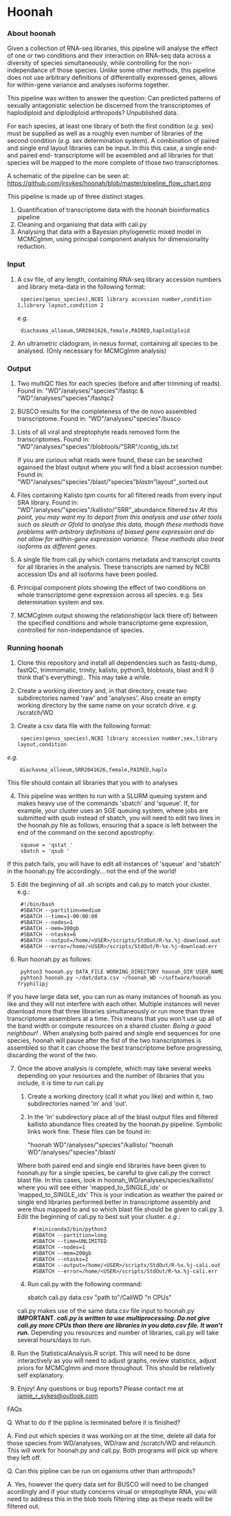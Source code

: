 # Hoonah


### About hoonah 

Given a collection of RNA-seq libraries, this pipeline will analyse the effect of one or two conditions and their interaction on RNA-seq data across a diversity of species simultaneously, while controlling for the non-independance of those species. Unlike some other methods, this pipeline does not use arbitrary definitions of differentially expressed genes, allows for within-gene variance and analyses isoforms together.

This pipeline was written to answer the question:
Can predicted patterns of sexually antagonistic selection be discerned from the transcriptomes of haplodiploid and diplodiploid arthropods? Unpublished data.

For each species, at least one library of both the first condition (_e.g._ sex) must be supplied as well as a roughly even number of libraries of the second condition (_e.g._ sex determination system). A combination of paired and single end layout libraries can be input. In this this case, a single end- and paired end- transcriptome will be assembled and all libraries for that species will be mapped to the more complete of those two transcriptomes.

A schematic of the pipeline can be seen at: https://github.com/jrsykes/hoonah/blob/master/pipeline_flow_chart.png

This pipeline is made up of three distinct stages. 
1. Quantification of transcriptome data with the hoonah bioinformatics pipeline 
2. Cleaning and organising that data with cali.py
3. Analysing that data with a Bayesian phylogenetic mixed model in MCMCglmm, using principal component analysis for dimensionality reduction.

### Input
1. A csv file, of any length, containing RNA-seq library accession numbers and library meta-data in the following format:
	
		species(genus_species),NCBI library accession number,condition 1,library layout,condition 2
	
	_e.g._
	
		diachasma_alloeum,SRR2041626,female,PAIRED,haplodiploid 
2. An ultrametric cladogram, in nexus format, containing all species to be analysed. (Only necessary for MCMCglmm analysis)

### Output
1. 	Two multiQC files for each species (before and after trimming of reads). 	Found in:	"WD"/analyses/"species"/fastqc & "WD"/analyses/"species"/fastqc2
2.	BUSCO results for the completeness of the de novo assembled transcriptome. 	Found in:	"WD"/analyses/"species"/busco
3.	Lists of all viral and streptophyte reads removed form the transcriptomes.	Found in:	"WD"/analyses/"species"/blobtools/"SRR"/contig_ids.txt
		
	If you are curious what reads were found, these can be searched againsed the blast output where you will find a blast accsession number.	Found in:	"WD"/analyses/"species"/blast/"species"_blastn_"layout"_sorted.out
4. 	Files containing Kalisto tpm counts for all filtered reads from every input SRA library.	Found in:	"WD"/analyses/"species"/kallisto/"SRR"_abundance.filtered.tsv 
	_At this point, you may want my to depart from this analysis and use other tools such as sleuth or Gfold to analyse this data, though these methods have problems with arbitrary definitions of biased gene expression and do not allow for within-gene expression variance. These methods also treat isoforms as different genes._
5.	A single file from cali.py which contains metadata and transcript counts for all libraries in the analysis. These transcripts are named by NCBI accession IDs and all isoforms have been pooled.
6.	Principal component plots showing the effect of two conditions on whole transcriptome gene expression across all species. e.g. Sex determination system and sex.
7.	MCMCglmm output showing the relationship(or lack there of) between the specified conditions and whole transcriptome gene expression, controlled for non-independance of species.  


### Running hoonah 


1. Clone this repository and install all dependencies such as fastq-dump, fastQC, trimmomatic, trinity, kalisto, python3, blobtools, blast and R (I think that's everything).. This may take a while.

2. Create a working directory and, in that directory, create two subdirectories named 'raw' and 'analyses'. Also create an empty working directory by the same name on your scratch drive. _e.g._ /scratch/WD

3. Create a csv data file with the following format:

		species(genus_species),NCBI library accession number,sex,library layout,condition

_e.g._

		diachasma_alloeum,SRR2041626,female,PAIRED,haplo 

This file should contain all libraries that you with to analyses

4. This pipeline was written to run with a SLURM queuing system and makes heavy use of the commands 'sbatch' and 'squeue'. If, for example, your cluster uses an SGE queuing system, where jobs are submitted with qsub instead of sbatch, you will need to edit two lines in the hoonah.py file as follows, ensuring that a space is left between the end of the command on the second apostrophy:

		squeue = 'qstat '
		sbatch = 'qsub '


If this patch fails, you will have to edit all instances of 'squeue' and 'sbatch' in the hoonah.py file accordingly... not the end of the world!


5. Edit the beginning of all .sh scripts and cali.py to match your cluster. e.g.:

		#!/bin/bash
		#SBATCH --partition=medium
		#SBATCH --time=1-00:00:00
		#SBATCH --nodes=1
		#SBATCH --mem=100gb
		#SBATCH --ntasks=6
		#SBATCH --output=/home/<USER>/scripts/StdOut/R-%x.%j-download.out
		#SBATCH --error=/home/<USER>/scripts/StdOut/R-%x.%j-download.err

6. Run hoonah.py as follows:

    	pyhton3 hoonah.py DATA_FILE WORKING_DIRECTORY hoonah_DIR USER_NAME
		pyhton3 hoonah.py ~/dat/data.csv ~/hoonah_WD ~/software/hoonah fryphilipj

If you have large data set, you can run as many instances of hoonah as you like and they will not interfere with each other. Multiple instances will never download more that three libraries simultaneously or run more than three transcriptome assemblers at a time. This means that you won't use up all of the band width or compute resources on a shared cluster. _Being a good neighbour!_ . When analysing both paired and single end sequences for one species, hoonah will pause after the fist of the two transcriptomes is assembled so that it can choose the best transcriptome before progressing, discarding the worst of the two.

7. Once the above analysis is complete, which may take several weeks depending on your resources and the number of libraries that you include, it is time to run cali.py
	1. Create a working directory (call it what you like) and within it, two subdirectories named 'in' and 'out'.
	2. In the 'in' subdirectory place all of the blast output files and filtered kallisto abundance files created by the hoonah.py pipeline. Symbolic links work fine.
		These files can be found in: 

		"hoonah WD"/analyses/"species"/kallisto/
		"hoonah WD"/analyses/"species"/blast/
		
	Where both paired end and single end libraries have been given to hoonah.py for a single species, be careful to give cali.py the correct blast file.
	In this cases, look in hoonah_WD/analyses/species/kallisto/ where you will see either 'mapped_to_SINGLE_idx' or 'mapped_to_SINGLE_idx'
			This is your indication as weather the paired or single end libraries performed better in transcriptome assembly and were thus mapped to and so which blast file should be given to cali.py
	3. Edit the beginning of cali.py to best suit your cluster.
		_e.g.:_
			
			#!miniconda3/bin/python3
			#SBATCH --partition=long
			#SBATCH --time=UNLIMITED
			#SBATCH --nodes=1
			#SBATCH --mem=200gb
			#SBATCH --ntasks=2
			#SBATCH --output=/home/<USER>/scripts/StdOut/R-%x.%j-cali.out
			#SBATCH --error=/home/<USER>/scripts/StdOut/R-%x.%j-cali.err

	4. Run cali.py with the following command:	
				
		sbatch cali.py data.csv "path to"/CaliWD "n CPUs"
		
	cali.py makes use of the same data.csv file input to hoonah.py
	**IMPORTANT. _cali.py is written to use multiprocessing. Do not give cali.py more CPUs than there are libraries in you data.csv file. It won't run._**
	Depending you resources and number of libraries, cali.py will take several hours/days to run.

8. Run the StatisticalAnalysis.R script. This will need to be done interactively as you will need to adjust graphs, review statistics, adjust priors for MCMCglmm and more throughout. This should be relatively self explanatory.

9. Enjoy! Any questions or bug reports? Please contact me at jamie_r_sykes@outlook.com 


FAQs

Q. What to do if the pipline is terminated before it is finished?

A. Find out which species it was working on at the time, delete all data for those species from WD/analyses, WD/raw and /scratch/WD and relaunch. 
	This will work for hoonah.py and cali.py. Both programs will pick up where they left off. 

Q. Can this pipline can be run on oganisms other than arthropods? 

A. Yes, however the query data set for BUSCO will need to be changed acordingly and if your study concerns virual or streptophyte RNA, you will need to address this in the blob tools filtering step as these reads will be filtered out. 